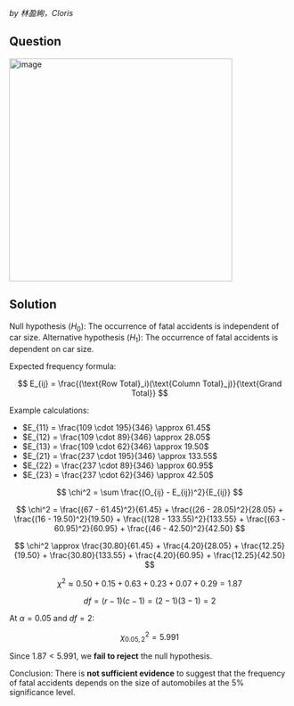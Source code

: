 *by 林盈絢，Cloris*

## Question
<img width="400" alt="image" src="https://github.com/user-attachments/assets/12a0f6df-1016-443e-859f-6f74936a11ba" />

## Solution
Null hypothesis ($H_0$): The occurrence of fatal accidents is independent of car size.
Alternative hypothesis ($H_1$): The occurrence of fatal accidents is dependent on car size.

Expected frequency formula:

$$
E_{ij} = \frac{(\text{Row Total}_i)(\text{Column Total}_j)}{\text{Grand Total}}
$$

Example calculations:

- $E_{11} = \frac{109 \cdot 195}{346} \approx 61.45$
- $E_{12} = \frac{109 \cdot 89}{346} \approx 28.05$
- $E_{13} = \frac{109 \cdot 62}{346} \approx 19.50$
- $E_{21} = \frac{237 \cdot 195}{346} \approx 133.55$
- $E_{22} = \frac{237 \cdot 89}{346} \approx 60.95$
- $E_{23} = \frac{237 \cdot 62}{346} \approx 42.50$

$$
\chi^2 = \sum \frac{(O_{ij} - E_{ij})^2}{E_{ij}}
$$

$$
\chi^2 = \frac{(67 - 61.45)^2}{61.45} + \frac{(26 - 28.05)^2}{28.05} + \frac{(16 - 19.50)^2}{19.50} + 
         \frac{(128 - 133.55)^2}{133.55} + \frac{(63 - 60.95)^2}{60.95} + \frac{(46 - 42.50)^2}{42.50}
$$

$$
\chi^2 \approx \frac{30.80}{61.45} + \frac{4.20}{28.05} + \frac{12.25}{19.50} + 
               \frac{30.80}{133.55} + \frac{4.20}{60.95} + \frac{12.25}{42.50}
$$

$$
\chi^2 \approx 0.50 + 0.15 + 0.63 + 0.23 + 0.07 + 0.29 = 1.87
$$

$$
df = (r - 1)(c - 1) = (2 - 1)(3 - 1) = 2
$$

At $\alpha = 0.05$ and $df = 2$:

$$
\chi^2_{0.05,2} = 5.991
$$

Since $1.87 < 5.991$, we **fail to reject** the null hypothesis.

Conclusion: There is **not sufficient evidence** to suggest that the frequency of fatal accidents depends on the size of automobiles at the 5% significance level.

